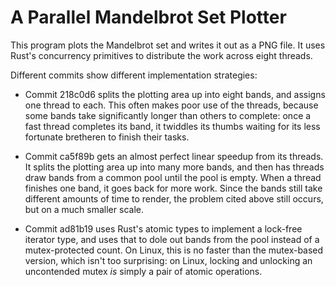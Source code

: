 # A Parallel Mandelbrot Set Plotter

This program plots the Mandelbrot set and writes it out as a PNG file. It uses Rust's concurrency primitives to distribute the work across eight threads.

Different commits show different implementation strategies:

- Commit 218c0d6 splits the plotting area up into eight bands, and assigns one
  thread to each. This often makes poor use of the threads, because some bands
  take significantly longer than others to complete: once a fast thread
  completes its band, it twiddles its thumbs waiting for its less fortunate
  bretheren to finish their tasks.

- Commit ca5f89b gets an almost perfect linear speedup from its threads. It
  splits the plotting area up into many more bands, and then has threads draw
  bands from a common pool until the pool is empty. When a thread finishes one
  band, it goes back for more work. Since the bands still take different amounts
  of time to render, the problem cited above still occurs, but on a much smaller
  scale.

- Commit ad81b19 uses Rust's atomic types to implement a lock-free iterator
  type, and uses that to dole out bands from the pool instead of a
  mutex-protected count. On Linux, this is no faster than the mutex-based
  version, which isn't too surprising: on Linux, locking and unlocking an
  uncontended mutex *is* simply a pair of atomic operations.
